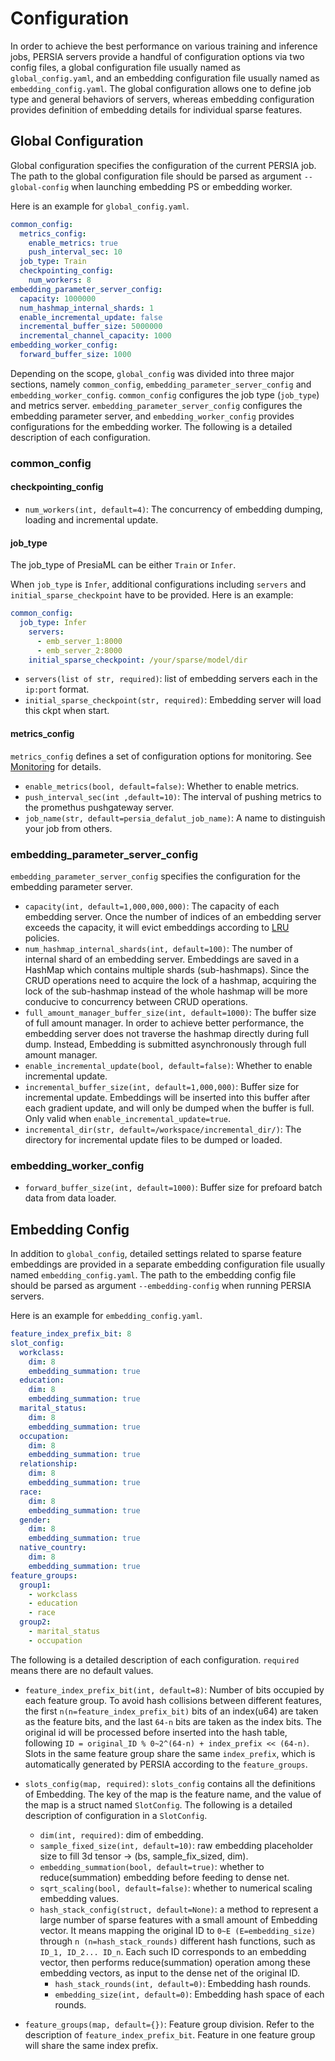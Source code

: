 Configuration
======

In order to achieve the best performance on various training and inference jobs, PERSIA servers provide a handful of configuration options via two config files, a global configuration file usually named as `global_config.yaml`, and an embedding configuration file usually named as `embedding_config.yaml`. The global configuration allows one to define job type and general behaviors of servers, whereas embedding configuration provides definition of embedding details for individual sparse features.



## Global Configuration

Global configuration specifies the configuration of the current PERSIA job. The path to the global configuration file should be parsed as argument `--global-config` when launching embedding PS or embedding worker.

Here is an example for `global_config.yaml`.

```yaml
common_config:
  metrics_config:
    enable_metrics: true
    push_interval_sec: 10
  job_type: Train
  checkpointing_config:
    num_workers: 8
embedding_parameter_server_config:
  capacity: 1000000
  num_hashmap_internal_shards: 1
  enable_incremental_update: false
  incremental_buffer_size: 5000000
  incremental_channel_capacity: 1000
embedding_worker_config:
  forward_buffer_size: 1000
```

Depending on the scope, `global_config` was divided into three major sections, namely `common_config`, `embedding_parameter_server_config` and `embedding_worker_config`. `common_config` configures the job type (`job_type`) and metrics server. `embedding_parameter_server_config` configures the embedding parameter server, and `embedding_worker_config` provides configurations for the embedding worker. The following is a detailed description of each configuration.

### common_config

#### checkpointing_config

* `num_workers(int, default=4)`: The concurrency of embedding dumping, loading and incremental update.

#### job_type

The job_type of PresiaML can be either `Train` or `Infer`.

When `job_type` is `Infer`, additional configurations including `servers` and `initial_sparse_checkpoint` have to be provided. Here is an example:

```yaml
common_config:
  job_type: Infer
    servers:
      - emb_server_1:8000
      - emb_server_2:8000
    initial_sparse_checkpoint: /your/sparse/model/dir
```

* `servers(list of str, required)`: list of embedding servers each in the `ip:port` format.
* `initial_sparse_checkpoint(str, required)`: Embedding server will load this ckpt when start.


#### metrics_config
`metrics_config` defines a set of configuration options for monitoring. See [Monitoring](../monitoring/index.md) for details.


* `enable_metrics(bool, default=false)`: Whether to enable metrics.
* `push_interval_sec(int ,default=10)`: The interval of pushing metrics to the promethus pushgateway server.
* `job_name(str, default=persia_defalut_job_name)`: A name to distinguish your job from others.


### embedding_parameter_server_config
`embedding_parameter_server_config` specifies the configuration for the embedding parameter server.
* `capacity(int, default=1,000,000,000)`: The capacity of each embedding server. Once the number of indices of an embedding server exceeds the capacity, it will evict embeddings according to [LRU](https://en.wikipedia.org/wiki/Cache_replacement_policies#Least_recently_used_(LRU)) policies.
* `num_hashmap_internal_shards(int, default=100)`: The number of internal shard of an embedding server. Embeddings are saved in a HashMap which contains multiple shards (sub-hashmaps). Since the CRUD operations need to acquire the lock of a hashmap, acquiring the lock of the sub-hashmap instead of the whole hashmap will be more conducive to concurrency between CRUD operations.
* `full_amount_manager_buffer_size(int, default=1000)`: The buffer size of full amount manager. In order to achieve better performance, the embedding server does not traverse the hashmap directly during full dump. Instead, Embedding is submitted asynchronously through full amount manager.
* `enable_incremental_update(bool, default=false)`: Whether to enable incremental update.
* `incremental_buffer_size(int, default=1,000,000)`: Buffer size for incremental update. Embeddings will be inserted into this buffer after each gradient update, and will only be dumped when the buffer is full. Only valid when `enable_incremental_update=true`.
* `incremental_dir(str, default=/workspace/incremental_dir/)`: The directory for incremental update files to be dumped or loaded.

### embedding_worker_config

* `forward_buffer_size(int, default=1000)`: Buffer size for prefoard batch data from data loader.

## Embedding Config

In addition to `global_config`, detailed settings related to sparse feature embeddings are provided in a separate embedding configuration file usually named `embedding_config.yaml`. The path to the embedding config file should be parsed as argument `--embedding-config` when running PERSIA servers.

Here is an example for `embedding_config.yaml`.

```yaml
feature_index_prefix_bit: 8
slot_config:
  workclass:
    dim: 8
    embedding_summation: true
  education:
    dim: 8
    embedding_summation: true
  marital_status:
    dim: 8
    embedding_summation: true
  occupation:
    dim: 8
    embedding_summation: true
  relationship:
    dim: 8
    embedding_summation: true
  race:
    dim: 8
    embedding_summation: true
  gender:
    dim: 8
    embedding_summation: true
  native_country:
    dim: 8
    embedding_summation: true
feature_groups:
  group1:
    - workclass
    - education
    - race
  group2:
    - marital_status
    - occupation

```

The following is a detailed description of each configuration. `required` means there are no default values.

 * `feature_index_prefix_bit(int, default=8)`: Number of bits occupied by each feature group. To avoid hash collisions between different features, the first `n(n=feature_index_prefix_bit)` bits of an index(u64) are taken as the feature bits, and the last `64-n` bits are taken as the index bits. The original id will be processed before inserted into the hash table, following `ID = original_ID % 0~2^(64-n) + index_prefix << (64-n)`. Slots in the same feature group share the same `index_prefix`, which is automatically generated by PERSIA according to the `feature_groups`.

 * `slots_config(map, required)`: `slots_config` contains all the definitions of Embedding. The key of the map is the feature name, and the value of the map is a struct named `SlotConfig`. The following is a detailed description of configuration in a `SlotConfig`.
    * `dim(int, required)`: dim of embedding.
    * `sample_fixed_size(int, default=10)`: raw embedding placeholder size to fill 3d tensor -> (bs, sample_fix_sized, dim).
    * `embedding_summation(bool, default=true)`: whether to reduce(summation) embedding before feeding to dense net.
    * `sqrt_scaling(bool, default=false)`: whether to numerical scaling embedding values.
    * `hash_stack_config(struct, default=None)`: a method to represent a large number of sparse features with a small amount of Embedding vector. It means mapping the original ID to `0~E (E=embedding_size)` through `n (n=hash_stack_rounds)` different hash functions, such as `ID_1, ID_2... ID_n`. Each such ID corresponds to an embedding vector, then performs reduce(summation) operation among these embedding vectors, as input to the dense net of the original ID.
       * `hash_stack_rounds(int, default=0)`: Embedding hash rounds.
       * `embedding_size(int, default=0)`: Embedding hash space of each rounds.

* `feature_groups(map, default={})`: Feature group division. Refer to the description of `feature_index_prefix_bit`. Feature in one feature group will share the same index prefix.
